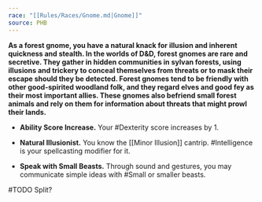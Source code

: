 ```yaml
---
race: "[[Rules/Races/Gnome.md|Gnome]]"
source: PHB
---
```

**As a forest gnome, you have a natural knack for illusion and inherent quickness and stealth. In the worlds of D&D, forest gnomes are rare and secretive. They gather in hidden communities in sylvan forests, using illusions and trickery to conceal themselves from threats or to mask their escape should they be detected. Forest gnomes tend to be friendly with other good-spirited woodland folk, and they regard elves and good fey as their most important allies. These gnomes also befriend small forest animals and rely on them for information about threats that might prowl their lands.**

- **Ability Score Increase.** Your #Dexterity score increases by 1.

- **Natural Illusionist.** You know the [[Minor Illusion]] cantrip. #Intelligence is your spellcasting modifier for it.

- **Speak with Small Beasts.** Through sound and gestures, you may communicate simple ideas with #Small or smaller beasts.

#TODO Split?